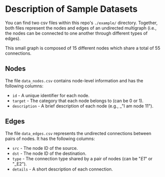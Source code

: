 # Description of Sample Datasets

You can find two csv files within this repo's `./example/` directory. Together,
both files represent the nodes and edges of an undirected multigraph (i.e., the
nodes can be connected to one another through different types of edges).

This small graph is composed of 15 different nodes which share a total of 55
connections.

## Nodes

The file `data_nodes.csv` contains node-level information and has the following
columns:

- `id` - A unique identifier for each node.
- `target` - The category that each node belongs to (can be 0 or 1).
- `description` - A brief description of each node (e.g., _"I am node 11").

## Edges

The file `data_edges.csv` represents the undirected connections between pairs
of nodes. It has the following columns:

- `src` - The node ID of the source.
- `dst` - The node ID of the destination.
- `type` - The connection type shared by a pair of nodes (can be "_E1_" or
"_E2").
- `details` - A short description of each connection.
